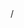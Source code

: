 <!DOCTYPE html>
<head>
    <meta charset='utf-8' />
    <meta name='viewport' content='width=device-width, initial-scale=1, maximum-scale=1, user-scalable=no'>
    <meta name='theme-color' content='#222222ff'>
    <title translate-id='web-title'>Database Site for GranSaga Game, includes GranWeapon & Artifacts details, Character Profiles, Accessories, and so on.</title>
    <link rel='manifest' href='./manifest.json' crossorigin='use-credentials'>
    <link rel='stylesheet' href='https://cdn.jsdelivr.net/npm/bootstrap@4.0.0/dist/css/bootstrap.min.css'>
    <link rel='stylesheet' href='css/ak.css'>
    <link rel='stylesheet' href='css/akhome.css'>
    <link rel='stylesheet' href='css/akchardetail.css'>
    <link href='https://cdn.jsdelivr.net/npm/font-awesome@4.7.0/css/font-awesome.min.css' rel='stylesheet'>
    <link rel='shortcut icon' type='image/x-icon' href='favicon.ico'>
    <script src='https://cdn.jsdelivr.net/npm/jquery@3.4.1/dist/jquery.min.js'></script>
    <script src='https://cdn.jsdelivr.net/npm/popper.js@1.16.1/dist/umd/popper.min.js'></script>
    <script src='https://cdn.jsdelivr.net/npm/bootstrap@4.2.1/dist/js/bootstrap.min.js'></script>
    <!-- site tag (gtag.js) - Google Analytics -->
    <script async src='https://www.googletagmanager.com/gtag/js?id=UA-159317757-1'></script>/
    <script>
        window.dataLayer = window.dataLayer || [];
        function gtag() { dataLayer.push(arguments); }
        gtag('js', new Date());
        gtag('config', 'UA-159317757-1');

    </script>
    <script>
            $(function(){
              $('#nav-placeholder').load('nav.html');
            });
     </script>
</head>


<p align="left">
  <img width="250" height="200" src="https://user-images.githubusercontent.com/103836491/208015639-4bea82c6-b961-41a5-a63d-ab35ff190ff9.png">
 </p>

Database Site for GranSaga Game, includes GranWeapon & Artifacts details, Character Profiles, Accessories, and so on.

<p align="center">
  <img width="250" height="200" src="https://user-images.githubusercontent.com/103836491/208012727-543e9227-11b5-4536-9b06-9d3765fedd99.jpg">
  </p>
